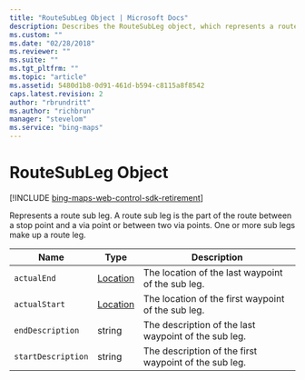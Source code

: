```yaml
---
title: "RouteSubLeg Object | Microsoft Docs"
description: Describes the RouteSubLeg object, which represents a route sub leg, and provides a list of waypoints.
ms.custom: ""
ms.date: "02/28/2018"
ms.reviewer: ""
ms.suite: ""
ms.tgt_pltfrm: ""
ms.topic: "article"
ms.assetid: 5480d1b8-0d91-461d-b594-c8115a8f8542
caps.latest.revision: 2
author: "rbrundritt"
ms.author: "richbrun"
manager: "stevelom"
ms.service: "bing-maps"
---
```


# RouteSubLeg Object

[!INCLUDE [bing-maps-web-control-sdk-retirement](../../../includes/bing-maps-web-control-sdk-retirement.md)]

Represents a route sub leg. A route sub leg is the part of the route between a stop point and a via point or between two via points. One or more sub legs make up a route leg.

|   Name             |   Type   |   Description                                                                |
|--------------------|----------|------------------------------------------------------------------------------|
| `actualEnd`        | [Location](../../map-control-api/location-class.md) | The location of the last waypoint of the sub leg.     |
| `actualStart`      | [Location](../../map-control-api/location-class.md) | The location of the first waypoint of the sub leg.    |
| `endDescription`   | string   | The description of the last waypoint of the sub leg.                         |
| `startDescription` | string   | The description of the first waypoint of the sub leg.                        |
